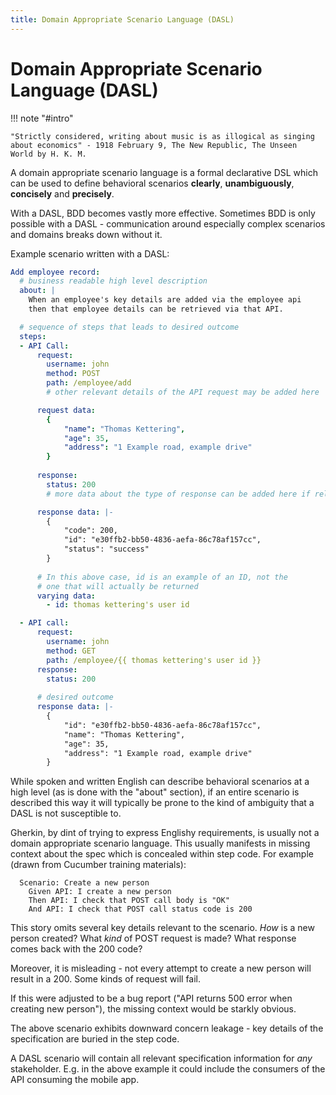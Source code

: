 ```yaml
---
title: Domain Appropriate Scenario Language (DASL)
---
```

# Domain Appropriate Scenario Language (DASL)


!!! note "#intro"

    "Strictly considered, writing about music is as illogical as singing about economics" - 1918 February 9, The New Republic, The Unseen World by H. K. M.


A domain appropriate scenario language is a formal declarative DSL which can be used to define behavioral scenarios **clearly**, **unambiguously**, **concisely** and **precisely**.

With a DASL, BDD becomes vastly more effective. Sometimes BDD is only possible with a DASL -  communication around especially complex scenarios and domains breaks down without it.

Example scenario written with a DASL:

```yaml
Add employee record:
  # business readable high level description
  about: |
    When an employee's key details are added via the employee api
    then that employee details can be retrieved via that API.

  # sequence of steps that leads to desired outcome
  steps:
  - API Call:
      request:
        username: john
        method: POST
        path: /employee/add
        # other relevant details of the API request may be added here

      request data:
        {
            "name": "Thomas Kettering",
            "age": 35,
            "address": "1 Example road, example drive"
        }
    
      response:
        status: 200
        # more data about the type of response can be added here if relevant

      response data: |-
        {
            "code": 200,
            "id": "e30ffb2-bb50-4836-aefa-86c78af157cc",
            "status": "success"
        }
      
      # In this above case, id is an example of an ID, not the
      # one that will actually be returned
      varying data:
        - id: thomas kettering's user id

  - API call:
      request:
        username: john
        method: GET
        path: /employee/{{ thomas kettering's user id }}
      response:
        status: 200
      
      # desired outcome
      response data: |-
        {
            "id": "e30ffb2-bb50-4836-aefa-86c78af157cc",
            "name": "Thomas Kettering",
            "age": 35,
            "address": "1 Example road, example drive"
        }
```

While spoken and written English can describe behavioral scenarios at a high level (as is done with the "about" section), if an entire scenario is described this way it will typically be prone to the kind of ambiguity that a DASL is not susceptible to.

Gherkin, by dint of trying to express Englishy requirements, is usually not a domain appropriate scenario language. This usually manifests in missing context about the spec which is concealed within step code. For example (drawn from Cucumber training materials):

```gherkin
  Scenario: Create a new person
    Given API: I create a new person
    Then API: I check that POST call body is "OK"
    And API: I check that POST call status code is 200
```

This story omits several key details relevant to the scenario. *How* is a new person created? What *kind* of POST request is made? What response comes back with the 200 code?

Moreover, it is misleading - not every attempt to create a new person will result in a 200. Some kinds of request will fail.

If this were adjusted to be a bug report ("API returns 500 error when creating new person"), the missing context would be starkly obvious.

The above scenario exhibits downward concern leakage - key details of the specification are buried in the step code.

A DASL scenario will contain all relevant specification information for *any* stakeholder. E.g. in the above example it could include the consumers of the API consuming the mobile app.

